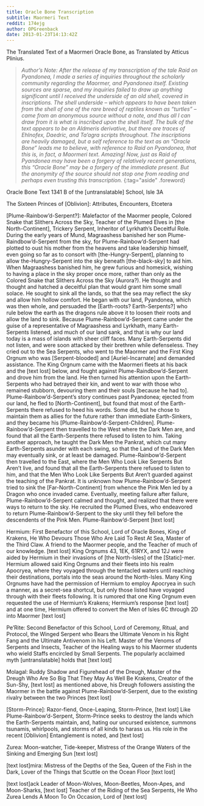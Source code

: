 ```yaml
---
title: Oracle Bone Transcription
subtitle: Maormeri Text
reddit: 174ejg
author: OPGreenback
date: 2013-01-23T14:13:42Z
---
```


The Translated Text of a Maormeri Oracle Bone, as Translated by Atticus Plinius.

> *Author’s Note: After the release of my transcription of the tale Raid on*
> *Pyandonea, I made a series of inquiries throughout the scholarly community*
> *regarding the Maormer, and Pyandonea itself. Existing sources are sparse,*
> *and my inquiries failed to draw up anything significant until I received the*
> *underside of an old shell, covered in inscriptions. The shell underside –*
> *which appears to have been taken from the shell of one of the rare breed of*
> *reptiles known as “turtles” – came from an anonymous source without a note,*
> *and thus all I can draw from it is what is inscribed upon the shell itself.*
> *The bulk of the text appears to be an Aldmeris derivative, but there are*
> *traces of Ehlnofex, Daedric, and Ta’agra scripts throughout. The*
> *inscriptions are heavily damaged, but a self reference to the text as an*
> *“Oracle Bone” leads me to believe, with reference to Raid on Pyandonea, that*
> *this is, in fact, a Maormeri text. Amazing! Now, just as Raid of Pyandonea*
> *may have been a forgery of relatively recent generations, this “Oracle Bone”*
> *may be a forgery of the immediate present. But the anonymity of the source*
> *should not stop one from reading and perhaps even trusting this*
> *transcription.*
{:tag="aside" .foreword}

Oracle Bone Text 1341 B of the [untranslatable] School, Isle 3A

The Sixteen Princes of [Oblivion]: Attributes, Encounters, Etcetera

\[Plume-Rainbow’d-Serpent?]: Malefactor of the Maormer people, Colored Snake
that Slithers Across the Sky, Teacher of the Plumed Elves in
\[the North-Continent], Trickery Serpent, Inheritor of Lyrkhath’s Deceitful
Role. During the early years of Mund, Magraashess banished her son
Plume-Raindbow’d-Serpent from the sky, for Plume-Rainbow’d-Serpent had plotted
to oust his mother from the heavens and take leadership himself, even going so
far as to consort with \[the-Hungry-Serpent], planning to allow
the-Hungry-Serpent into the sky beneath \[the-black-sky] to aid him. When
Magraashess banished him, he grew furious and homesick, wishing to having a
place in the sky proper once more, rather than only as the Colored Snake that
Slithers Across the Sky (Aurora?). He thought and thought and hatched a
deceitful plan that would grant him some small solace. He sought to sink all the
lands, so that the sea may reflect the sky and allow him hollow comfort. He
began with our land, Pyandonea, which was then whole, and persuaded the
\[Earth-roots? Earth-Serpents?] who rule below the earth as the dragons rule
above it to loosen their roots and allow the land to sink. Because
Plume-Rainbow’d-Serpent came under the guise of a representative of Magraashess
and Lyrkhath, many Earth-Serpents listened, and much of our land sank, and that
is why our land today is a mass of islands with sheer cliff faces. Many
Earth-Serpents did not listen, and were soon attacked by their brethren while
defenseless. They cried out to the Sea Serpents, who went to the Maormer and the
First King Orgnum who was \[Serpent-blooded] and \[Auriel-Incarnate] and
demanded assistance. The King Orgnum came with the Maormeri fleets at his back
and the [text lost] below, and fought against Plume-Raindbow’d-Serpent and drove
him from the land. He then turned his attention upon the Earth-Serpents who had
betrayed their kin, and went to war with those who remained stubborn, devouring
them and their souls [because he had to]. Plume-Rainbow’d-Serpent’s story
continues past Pyandonea; ejected from our land, he fled to \[North-Continent],
but found that most of the Earth-Serpents there refused to heed his words. Some
did, but he chose to maintain them as allies for the future rather than
immediate Earth-Sinkers, and they became his
\[Plume-Rainbow’d-Serpent-Children]. Plume-Rainbow’d-Serpent then travelled to
the West where the Dark Men are, and found that all the Earth-Serpents there
refused to listen to him. Taking another approach, he taught the Dark Men the
Pankrat, which cut many Earth-Serpents asunder with each swing, so that the Land
of the Dark Men may eventually sink, or at least be damaged.
Plume-Rainbow’d-Serpent then travelled to the East, where the Men Who Look Like
Serpents But Aren’t live, and found that all the Earth-Serpents there refused to
listen to him, and that the Men Who Look Like Serpents But Aren’t guarded
against the teaching of the Pankrat. It is unknown how Plume-Rainbow’d-Serpent
tried to sink the \[Far-North-Continent] from whence the Pink Men led by a
Dragon who once invaded came. Eventually, meeting failure after failure,
Plume-Rainbow’d-Serpent calmed and thought, and realized that there were ways to
return to the sky. He recruited the Plumed Elves, who endeavored to return
Plume-Rainbow’d-Serpent to the sky until they fell before the descendents of the
Pink Men. Plume-Rainbow’d-Serpent \[text lost]

Hermium: First Benefactor of this School, Lord of Oracle Bones, King of Krakens,
He Who Devours Those Who Are Laid To Rest At Sea, Master of the Third Claw. A
friend to the Maormer people, and the Teacher of much of our knowledge. \[text
lost] King Orgnums 43, 1EK, 61RYX, and 12J were aided by Hermium in their
invasions of \[the North-Isles] of the \[Static]-mer. Hermium allowed said King
Orgnums and their fleets into his realm Apocryea, where they voyaged through the
tentacled waters until reaching their destinations, portals into the seas around
the North-Isles. Many King Orgnums have had the permission of Hermium to employ
Apocryea in such a manner, as a secret-sea shortcut, but only those listed have
voyaged through with their fleets following. It is rumored that one King Orgnum
even requested the use of Hermium’s Krakens; Hermium’s response [text lost] and
at one time, Hermium offered to convert the Men of Isles 6C through 2D into
Maormer [text lost]

Pe’Rite: Second Benefactor of this School, Lord of Ceremony, Ritual, and
Protocol, the Winged Serpent who Bears the Ultimate Venom in his Right Fang and
the Ultimate Antivenom in his Left. Master of the Venoms of Serpents and
Insects, Teacher of the Healing ways to his Maormer students who wield Staffs
encircled by Small Serpents. The popularly acclaimed myth \[untranslatable]
holds that \[text lost]

Molagal: Ruddy Shadow and Figurehead of the Dreugh, Master of the Dreugh Who Are
So Big That They May As Well Be Krakens, Creator of the Sun-Shy, \[text lost] as
mentioned above, his Dreugh followers assisting the Maormer in the battle
against Plume-Rainbow’d-Serpent, due to the existing rivalry between the two
Princes \[text lost]

\[Storm-Prince]: Razor-fiend, Once-Leaping, Storm-Prince, \[text lost] Like
Plume-Rainbow’d-Serpent, Storm-Prince seeks to destroy the lands which the
Earth-Serpents maintain, and, hating our uncursed existence, summons tsunamis,
whirlpools, and storms of all kinds to harass us. His role in the recent
\[Oblivion] Entanglement is noted, and \[text lost]

Zurea: Moon-watcher, Tide-keeper, Mistress of the Orange Waters of the Sinking
and Emerging Sun \[text lost]

\[text lost]mira: Mistress of the Depths of the Sea, Queen of the Fish in the
Dark, Lover of the Things that Scuttle on the Ocean Floor \[text lost]

\[text lost]ack Leader of Moon-Wolves, Moon-Beetles, Moon-Apes, and Moon-Sharks,
\[text lost] Teacher of the Riding of the Sea Serpents, He Who Zurea Lends A
Moon To On Occasion, Lord of \[text lost]
